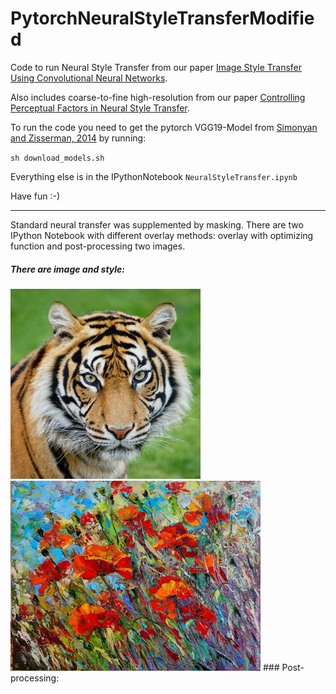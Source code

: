 # PytorchNeuralStyleTransferModified

Code to run Neural Style Transfer from our paper [Image Style Transfer Using Convolutional Neural Networks](http://www.cv-foundation.org/openaccess/content_cvpr_2016/html/Gatys_Image_Style_Transfer_CVPR_2016_paper.html).

Also includes coarse-to-fine high-resolution from our paper [Controlling Perceptual Factors in Neural Style Transfer](https://arxiv.org/abs/1611.07865).

To run the code you need to get the pytorch VGG19-Model from [Simonyan and Zisserman, 2014](https://arxiv.org/abs/1409.1556) by running: 

`sh download_models.sh`

Everything else is in the IPythonNotebook `NeuralStyleTransfer.ipynb`

Have fun :-)

----  

Standard neural transfer was supplemented by masking. There are two IPython Notebook with different overlay methods: overlay with optimizing function and post-processing two images.  
##### There are image and style:  
<img src="Images/image.jpg" width="304">
<img src="Images/style1.jpg" width="400">  
### Post-processing:  
